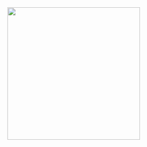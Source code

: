 <img src="https://media3.giphy.com/media/xUPGGDNsLvqsBOhuU0/giphy.gif?cid=790b76117e374d87748d9451b8c7210e94ad999db74fc021&rid=giphy.gif&ct=g" width="300" height="300">
